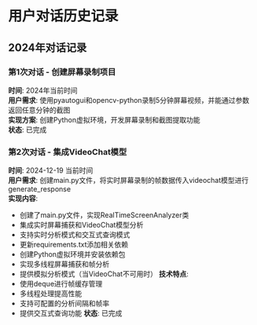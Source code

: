 # 用户对话历史记录

## 2024年对话记录

### 第1次对话 - 创建屏幕录制项目
**时间**: 2024年当前时间  
**用户需求**: 使用pyautogui和opencv-python录制5分钟屏幕视频，并能通过参数返回任意分钟的截图  
**实现方案**: 创建Python虚拟环境，开发屏幕录制和截图提取功能  
**状态**: 已完成

### 第2次对话 - 集成VideoChat模型
**时间**: 2024-12-19 当前时间  
**用户需求**: 创建main.py文件，将实时屏幕录制的帧数据传入videochat模型进行generate_response  
**实现内容**:
- 创建了main.py文件，实现RealTimeScreenAnalyzer类
- 集成实时屏幕捕获和VideoChat模型分析
- 支持实时分析模式和交互式查询模式
- 更新requirements.txt添加相关依赖
- 创建Python虚拟环境并安装依赖包
- 实现多线程屏幕捕获和帧分析
- 提供模拟分析模式（当VideoChat不可用时）
**技术特点**:
- 使用deque进行帧缓存管理
- 多线程处理提高性能
- 支持可配置的分析间隔和帧率
- 提供交互式查询功能
**状态**: 已完成